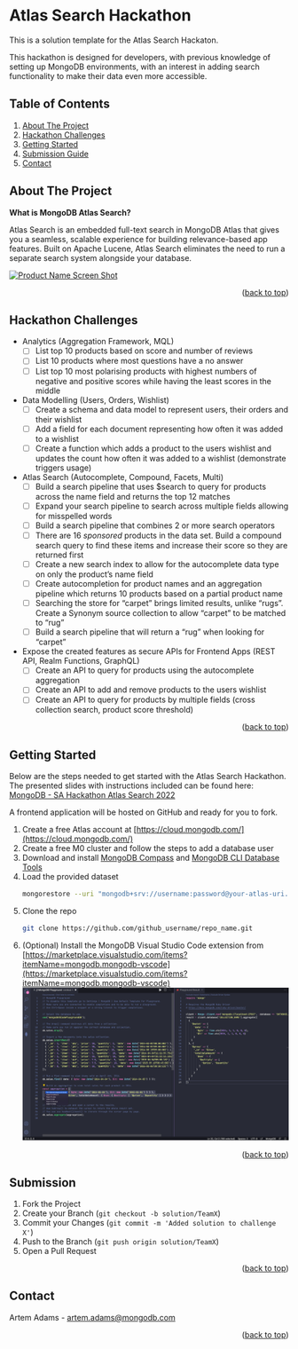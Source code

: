 <div id="top"></div>

# Atlas Search Hackathon

This is a solution template for the Atlas Search Hackaton. 

This hackathon is designed for developers, with previous knowledge of setting up MongoDB environments, with an interest in adding search functionality to make their data even more accessible.

<!-- TABLE OF CONTENTS -->

## Table of Contents
<ol>
 <li><a href="#about-the-project">About The Project</a></li>
 <li><a href="#hackathon-challenges">Hackathon Challenges</a></li>
 <li><a href="#getting-started">Getting Started</a></li>
 <li><a href="#submission">Submission Guide</a></li>
 <li><a href="#contact">Contact</a></li>
</ol>


<!-- ABOUT THE PROJECT -->
## About The Project

**What is MongoDB Atlas Search?**

Atlas Search is an embedded full-text search in MongoDB Atlas that gives you a seamless, scalable experience for building relevance-based app features. Built on Apache Lucene, Atlas Search eliminates the need to run a separate search system alongside your database.

[![Product Name Screen Shot][product-screenshot]](https://www.mongodb.com/atlas/search)

<p align="right">(<a href="#top">back to top</a>)</p>

<!-- ROADMAP -->
## Hackathon Challenges

- Analytics (Aggregation Framework, MQL)
    - [ ] List top 10 products based on score and number of reviews
    - [ ] List 10 products where most questions have a no answer
    - [ ] List top 10 most polarising products with highest numbers of negative and positive scores while having the least scores in the middle
- Data Modelling (Users, Orders, Wishlist)
    - [ ] Create a schema and data model to represent users, their orders and their wishlist
    - [ ] Add a field for each document representing how often it was added to a wishlist
    - [ ] Create a function which adds a product to the users wishlist and updates the count how often it was added to a wishlist (demonstrate triggers usage)
- Atlas Search (Autocomplete, Compound, Facets, Multi)
    - [ ] Build a search pipeline that uses $search to query for products across the name field and returns the top 12 matches
    - [ ] Expand your search pipeline to search across multiple fields allowing for misspelled words
    - [ ] Build a search pipeline that combines 2 or more search operators
    - [ ] There are 16 *sponsored* products in the data set. Build a compound search query to find these items and increase their score so they are returned first
    - [ ] Create a new search index to allow for the autocomplete data type on only the product’s name field
    - [ ] Create autocompletion for product names and an aggregation pipeline which returns 10 products based on a partial product name
    - [ ] Searching the store for “carpet” brings limited results, unlike “rugs”. Create a Synonym source collection to allow “carpet” to be matched to “rug”
    - [ ] Build a search pipeline that will return a “rug” when looking for “carpet”

- Expose the created features as secure APIs for Frontend Apps (REST API, Realm Functions, GraphQL)
    - [ ] Create an API to query for products using the autocomplete aggregation
    - [ ] Create an API to add and remove products to the users wishlist
    - [ ] Create an API to query for products by multiple fields (cross collection search, product score threshold)

<p align="right">(<a href="#top">back to top</a>)</p>

<!-- GETTING STARTED -->
## Getting Started

Below are the steps needed to get started with the Atlas Search Hackathon. The presented slides with instructions included can be found here: 
[MongoDB - SA Hackathon Atlas Search 2022](https://docs.google.com/presentation/d/19pNnkgaQd7z3RDX9f71KL2ZodbzogZzNoWGGbjBPrDs/edit#slide=id.g118e2757ad8_0_2560)

A frontend application will be hosted on GitHub and ready for you to fork.

1. Create a free Atlas account at [https://cloud.mongodb.com/](https://cloud.mongodb.com/)
2. Create a free M0 cluster and follow the steps to add a database user
3. Download and install [MongoDB Compass](https://docs.mongodb.com/compass/current/install/) and [MongoDB CLI Database Tools](https://www.mongodb.com/try/download/database-tools)
4. Load the provided dataset
   ```sh
   mongorestore --uri "mongodb+srv://username:password@your-atlas-uri.net/" /dump-directory
   ```
5. Clone the repo
   ```sh
   git clone https://github.com/github_username/repo_name.git
   ```
6. (Optional) Install the MongoDB Visual Studio Code extension from [https://marketplace.visualstudio.com/items?itemName=mongodb.mongodb-vscode](https://marketplace.visualstudio.com/items?itemName=mongodb.mongodb-vscode)
   [![Vscode Screen Shot][vscode-screenshot]](https://marketplace.visualstudio.com/items?itemName=mongodb.mongodb-vscode)

<p align="right">(<a href="#top">back to top</a>)</p>

<!-- CONTRIBUTING -->
## Submission

1. Fork the Project
2. Create your Branch (`git checkout -b solution/TeamX`)
3. Commit your Changes (`git commit -m 'Added solution to challenge X'`)
4. Push to the Branch (`git push origin solution/TeamX`)
5. Open a Pull Request

<p align="right">(<a href="#top">back to top</a>)</p>


<!-- CONTACT -->
## Contact

Artem Adams - [artem.adams@mongodb.com](mailto:artem.adams@mongodb.com)

<p align="right">(<a href="#top">back to top</a>)</p>



<!-- MARKDOWN LINKS & IMAGES -->
<!-- https://www.markdownguide.org/basic-syntax/#reference-style-links -->
[product-screenshot]: https://webimages.mongodb.com/_com_assets/cms/ktxaqsnnbqbx3o876-search_Slalom2.svg?ixlib=js-3.5.1&auto=format%2Ccompress&w=594
[vscode-screenshot]: https://github.com/mongodb-js/vscode/raw/main/resources/screenshots/query-translator.png
